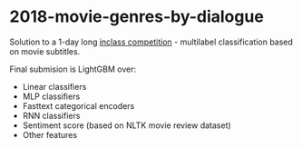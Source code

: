 # 2018-movie-genres-by-dialogue

Solution to a 1-day long [inclass competition](https://www.kaggle.com/c/movie-genres-by-dialogue) - multilabel classification based on movie subtitles.

Final submision is LightGBM over:
* Linear classifiers
* MLP classifiers
* Fasttext categorical encoders
* RNN classifiers
* Sentiment score (based on NLTK movie review dataset)
* Other features
